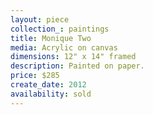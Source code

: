 ```yaml
---
layout: piece
collection_: paintings
title: Monique Two
media: Acrylic on canvas
dimensions: 12" x 14" framed
description: Painted on paper.
price: $285
create_date: 2012
availability: sold
---
```

